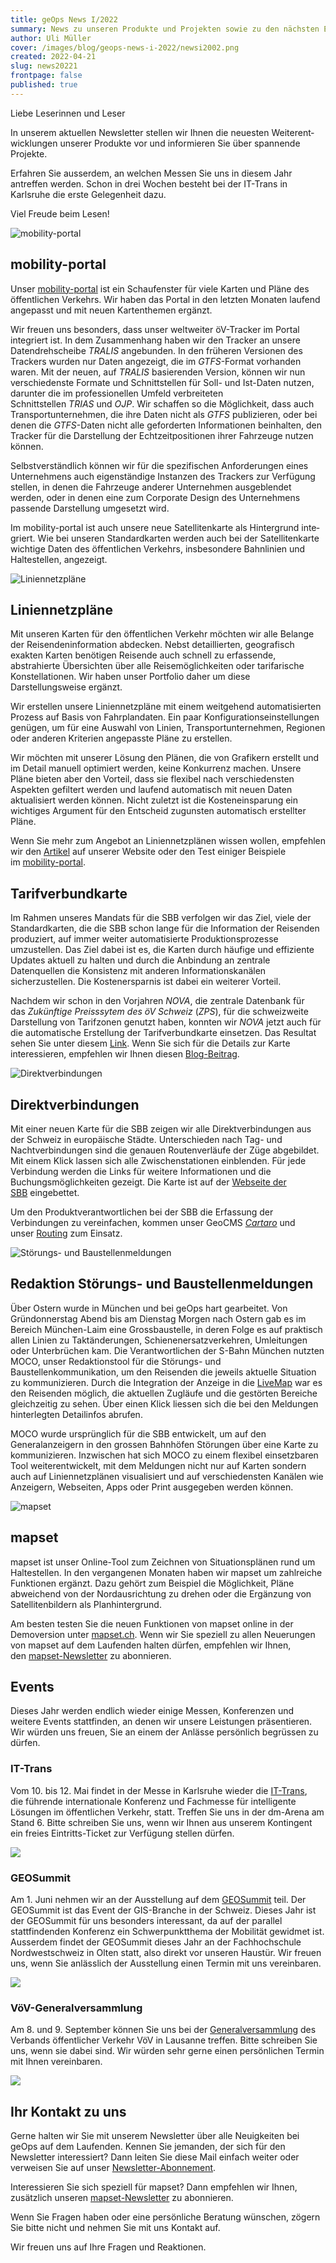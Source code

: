 ```yaml
---
title: geOps News I/2022
summary: News zu unseren Produkte und Projekten sowie zu den nächsten Events.
author: Uli Müller
cover: /images/blog/geops-news-i-2022/newsi2002.png
created: 2022-04-21
slug: news20221
frontpage: false
published: true
---
```

Liebe Leserinnen und Leser

In unserem aktuellen Newsletter stellen wir Ihnen die neuesten Weiter­ent­wick­lungen unserer Produkte vor und informieren Sie über spannende Projekte.

Erfahren Sie ausserdem, an welchen Messen Sie uns in diesem Jahr antreffen werden. Schon in drei Wochen besteht bei der IT-Trans in Karlsruhe die erste Gelegenheit dazu.

Viel Freude beim Lesen!

![mobility-portal](/images/blog/geops-news-i-2022/newsletter20221_01.jpg "mobility-portal")

## mobility-portal

Unser [mobility-portal](https://mobility.portal.geops.io/world.geops.transit?baselayers=world.geops.travic,ch.sbb.netzkarte,ch.sbb.netzkarte.dark,world.geops.aerial&lang=en&layers=paerke,strassennamen,haltekanten,haltestellen,pois,world.geops.traviclive) ist ein Schaufenster für viele Karten und Pläne des öffentlichen Verkehrs. Wir haben das Portal in den letzten Monaten laufend angepasst und mit neuen Kartenthemen ergänzt.

Wir freuen uns besonders, dass unser weltweiter öV-Tracker im Portal integriert ist. In dem Zusammenhang haben wir den Tracker an unsere Daten­dreh­scheibe *TRALIS* angebunden. In den früheren Versionen des Trackers wurden nur Daten angezeigt, die im *GTFS*-Format vorhanden waren. Mit der neuen, auf *TRALIS* basierenden Version, können wir nun verschiedenste Formate und Schnittstellen für Soll- und Ist-Daten nutzen, darunter die im professionellen Umfeld verbreiteten Schnittstellen *TRIAS* und *OJP*. Wir schaffen so die Mög­lich­keit, dass auch Transportunternehmen, die ihre Daten nicht als *GTFS* publizieren, oder bei denen die *GTFS*-Daten nicht alle geforderten Infor­ma­tionen beinhalten, den Tracker für die Darstellung der Echtzeitpositionen ihrer Fahrzeuge nutzen können.

Selbstverständlich können wir für die spezifischen Anforderungen eines Unternehmens auch eigenständige Instanzen des Trackers zur Verfügung stellen, in denen die Fahrzeuge anderer Unternehmen ausgeblendet werden, oder in denen eine zum Corporate Design des Unternehmens passende Darstellung umgesetzt wird.

Im mobility-portal ist auch unsere neue Satellitenkarte als Hintergrund inte­griert. Wie bei unseren Standardkarten werden auch bei der Satellitenkarte wichtige Daten des öffentlichen Verkehrs, insbesondere Bahnlinien und Haltestellen, angezeigt.

![Liniennetzpläne](/images/blog/geops-news-i-2022/newsletter20221_02.jpg "Liniennetzpläne")

## Liniennetzpläne

Mit unseren Karten für den öffentlichen Verkehr möchten wir alle Belange der Reisendeninformation abdecken. Nebst detaillierten, geografisch exakten Karten benötigen Reisende auch schnell zu erfassende, abstrahierte Über­sichten über alle Reisemöglichkeiten oder tarifarische Konstellationen. Wir haben unser Portfolio daher um diese Darstellungsweise ergänzt.

Wir erstellen unsere Liniennetzpläne mit einem weitgehend automatisierten Prozess auf Basis von Fahrplandaten. Ein paar Konfigurationseinstellungen genügen, um für eine Auswahl von Linien, Transportunternehmen, Regionen oder anderen Kriterien angepasste Pläne zu erstellen.

Wir möchten mit unserer Lösung den Plänen, die von Grafikern erstellt und im Detail manuell optimiert werden, keine Konkurrenz machen. Unsere Pläne bie­ten aber den Vorteil, dass sie flexibel nach verschiedensten Aspekten gefiltert werden und laufend automatisch mit neuen Daten aktualisiert werden können. Nicht zuletzt ist die Kosteneinsparung ein wichtiges Argument für den Ent­scheid zugunsten automatisch erstellter Pläne.

Wenn Sie mehr zum Angebot an Liniennetzplänen wissen wollen, empfehlen wir den [Artikel](https://geops.ch/solution/netzplaene) auf unserer Website oder den Test einiger Beispiele im [mobility-portal](https://mobility.portal.geops.io/world.geops.networkplans?lang=en&layers=de.vagfr.topographic).

## Tarifverbundkarte

Im Rahmen unseres Mandats für die SBB verfolgen wir das Ziel, viele der Standardkarten, die die SBB schon lange für die Information der Reisenden produziert, auf immer weiter automatisierte Produktionsprozesse umzustellen. Das Ziel dabei ist es, die Karten durch häufige und effiziente Updates aktuell zu halten und durch die Anbindung an zentrale Datenquellen die Konsistenz mit anderen Informationskanälen sicherzustellen. Die Kostenersparnis ist dabei ein weiterer Vorteil.

Nachdem wir schon in den Vorjahren *NOVA*, die zentrale Datenbank für das *Zukünftige Preisssytem des öV Schweiz* (*ZPS*), für die schweizweite Darstellung von Tarifzonen genutzt haben, konnten wir *NOVA* jetzt auch für die automatische Erstellung der Tarifverbundkarte einsetzen. Das Resultat sehen Sie unter diesem [Link](https://maps.trafimage.ch/ch.sbb.tarifverbundkarte.public?lang=de&layers=&x=925472&y=5920000&z=9). Wenn Sie sich für die Details zur Karte interessieren, empfehlen wir Ihnen diesen [Blog-Beitrag](https://geops.ch/blog/neue-tarifverbundkarte-der-schweiz).

![Direktverbindungen](/images/blog/geops-news-i-2022/newsletter20221_03.jpg "Direktverbindungen")

## Direktverbindungen

Mit einer neuen Karte für die SBB zeigen wir alle Direktverbindungen aus der Schweiz in europäische Städte. Unterschieden nach Tag- und Nachtverbin­dungen sind die genauen Routenverläufe der Züge abgebildet. Mit einem Klick lassen sich alle Zwischenstationen einblenden. Für jede Verbindung werden die Links für weitere Informationen und die Buchungsmöglichkeiten gezeigt. Die Karte ist auf der [Webseite der SBB](https://www.sbb.ch/content/internet/sbb/de/freizeit-ferien/zuege-ausfluege/nachtzuege.html) eingebettet.

Um den Produktverantwortlichen bei der SBB die Erfassung der Verbindungen zu vereinfachen, kommen unser GeoCMS *[Cartaro](https://geops.ch/solution/cartaro)* und unser [Routing](https://geops.ch/solution/routing) zum Einsatz. 

![Störungs- und Baustellenmeldungen](/images/blog/geops-news-i-2022/newsletter20221_04.jpg "Störungs- und Baustellenmeldungen")

## Redaktion Störungs- und Baustellenmeldungen

Über Ostern wurde in München und bei geOps hart gearbeitet. Von Gründonnerstag Abend bis am Dienstag Morgen nach Ostern gab es im Bereich München-Laim eine Grossbaustelle, in deren Folge es auf praktisch allen Linien zu Taktänderungen, Schienenersatzverkehren, Umleitungen oder Unterbrüchen kam. Die Verantwortlichen der S-Bahn München nutzten MOCO, unser Redaktionstool für die Störungs- und Baustellenkommunikation, um den Reisenden die jeweils aktuelle Situation zu kommunizieren. Durch die Integration der Anzeige in die [LiveMap](https://s-bahn-muenchen-live.de/) war es den Reisenden möglich, die aktuellen Zugläufe und die gestörten Bereiche gleichzeitig zu sehen. Über einen Klick liessen sich die bei den Meldungen hinterlegten Detailinfos abrufen.

MOCO wurde urspr­ünglich für die SBB entwickelt, um auf den Generalanzeigern in den grossen Bahnhöfen Störungen über eine Karte zu kommunizieren. Inzwischen hat sich MOCO zu einem flexibel einsetzbaren Tool weiterentwickelt, mit dem Meldungen nicht nur auf Karten sondern auch auf Liniennetzplänen visualisiert und auf verschiedensten Kanälen wie Anzeigern, Webseiten, Apps oder Print ausgegeben werden können.

![mapset](/images/blog/geops-news-i-2022/newsletter20221_05.jpg "mapset")

## mapset

mapset ist unser Online-Tool zum Zeichnen von Situationsplänen rund um Haltestellen. In den vergangenen Monaten haben wir mapset um zahlreiche Funktionen ergänzt. Dazu gehört zum Beispiel die Möglichkeit, Pläne abweichend von der Nordausrichtung zu drehen oder die Ergänzung von Satellitenbildern als Planhintergrund.

Am besten testen Sie die neuen Funktionen von mapset online in der Demoversion unter [mapset.ch](http://mapset.ch/). Wenn wir Sie speziell zu allen Neuerungen von mapset auf dem Laufenden halten dürfen, empfehlen wir Ihnen, den [mapset-Newsletter](https://geops.sh/mapset) zu abonnieren.

## Events

Dieses Jahr werden endlich wieder einige Messen, Konferenzen und weitere Events stattfinden, an denen wir unsere Leistungen präsentieren. Wir würden uns freuen, Sie an einem der Anlässe persönlich begrüssen zu dürfen.

### IT-Trans

Vom 10. bis 12. Mai findet in der Messe in Karlsruhe wieder die [IT-Trans](https://www.it-trans.org/), die führende internationale Konferenz und Fachmesse für intelligente Lösungen im öffentlichen Verkehr, statt. Treffen Sie uns in der dm-Arena am Stand 6. Bitte schreiben Sie uns, wenn wir Ihnen aus unserem Kontingent ein freies Eintritts-Ticket zur Verfügung stellen dürfen.

![](/images/blog/geops-news-i-2022/newsletter20221_06.jpg)

### GEOSummit

Am 1. Juni nehmen wir an der Ausstellung auf dem [GEOSummit](https://www.geosummit.ch/veranstaltungen-2022/ausstellung-1-juni-2022.html) teil. Der GEOSummit ist das Event der GIS-Branche in der Schweiz. Dieses Jahr ist der GEOSummit für uns besonders interessant, da auf der parallel stattfindenden Konferenz ein Schwerpunktthema der Mobilität gewidmet ist. Ausserdem findet der GEOSummit dieses Jahr an der Fachhochschule Nordwestschweiz in Olten statt, also direkt vor unseren Haustür. Wir freuen uns, wenn Sie anlässlich der Ausstellung einen Termin mit uns vereinbaren.

![](/images/blog/geops-news-i-2022/newsletter20221_07.jpg)

### VöV-Generalversammlung

Am 8. und 9. September können Sie uns bei der [Generalversammlung](https://www.voev.ch/de/Service/Generalversammlungen/2022) des Verbands öffentlicher Verkehr VöV in Lausanne treffen. Bitte schreiben Sie uns, wenn sie dabei sind. Wir würden sehr gerne einen persönlichen Termin mit Ihnen vereinbaren.

![](/images/blog/geops-news-i-2022/newsletter20221_08.jpg)

## Ihr Kontakt zu uns

Gerne halten wir Sie mit unserem Newsletter über alle Neuigkeiten bei geOps auf dem Laufenden. Kennen Sie jemanden, der sich für den Newsletter interessiert? Dann leiten Sie diese Mail einfach weiter oder verweisen Sie auf unser [Newsletter-Abonnement](https://geops.sh/geopsnews).

Interessieren Sie sich speziell für mapset? Dann empfehlen wir Ihnen, zusätzlich unseren [mapset-Newsletter](https://geops.sh/mapset) zu abonnieren.

Wenn Sie Fragen haben oder eine persönliche Beratung wünschen, zögern Sie bitte nicht und nehmen Sie mit uns Kontakt auf.

Wir freuen uns auf Ihre Fragen und Reaktionen.
